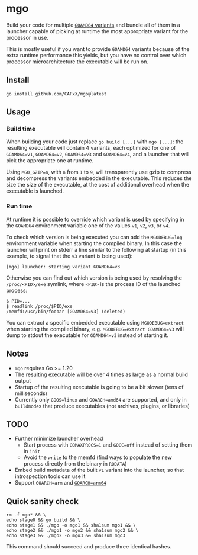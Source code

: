 # mgo

Build your code for multiple [`GOAMD64` variants][1] and bundle all of them in a 
launcher capable of picking at runtime the most appropriate variant for the
processor in use.

This is mostly useful if you want to provide `GOAMD64` variants because of the extra
runtime performance this yields, but you have no control over which processor 
microarchitecture the executable will be run on.

## Install

```
go install github.com/CAFxX/mgo@latest
```

## Usage

### Build time

When building your code just replace `go build [...]` with `mgo [...]`: the resulting
executable will contain 4 variants, each optimized for one of `GOAMD64=v1`, `GOAMD64=v2`,
`GOAMD64=v3` and `GOAMD64=v4`, and a launcher that will pick the appropriate one at
runtime.

Using `MGO_GZIP=n`, with `n` from `1` to `9`, will transparently use gzip to compress and
decompress the variants embedded in the executable. This reduces the size the size of the
executable, at the cost of additional overhead when the executable is launched.

### Run time

At runtime it is possible to override which variant is used by specifying in the
`GOAMD64` environment variable one of the values `v1`, `v2`, `v3`, or `v4`.

To check which version is being executed you can add the `MGODEBUG=log` environment
variable when starting the compiled binary. In this case the launcher will print on
stderr a line similar to the following at startup (in this example, to signal that
the `v3` variant is being used):

```
[mgo] launcher: starting variant GOAMD64=v3
```

Otherwise you can find out which version is being used by resolving the `/proc/<PID>/exe`
symlink, where `<PID>` is the process ID of the launched process:

```
$ PID=...
$ readlink /proc/$PID/exe
/memfd:/usr/bin/foobar [GOAMD64=v3] (deleted)
```

You can extract a specific embedded executable using `MGODEBUG=extract` when starting the
compiled binary, e.g. `MGODEBUG=extract GOAMD64=v3` will dump to stdout the executable for
`GOAMD64=v3` instead of starting it.

## Notes

- `mgo` requires Go >= 1.20
- The resulting executable will be over 4 times as large as a normal build output
- Startup of the resulting executable is going to be a bit slower (tens of milliseconds)
- Currently only `GOOS=linux` and `GOARCH=amd64` are supported, and only in
  `buildmode`s that produce executables (not archives, plugins, or libraries)

## TODO

- Further minimize launcher overhead
  - Start process with `GOMAXPROCS=1` and `GOGC=off` instead of setting them in `init`
  - Avoid the `write` to the memfd (find ways to populate the new process directly from the binary in `RODATA`)
- Embed build metadata of the built `v1` variant into the launcher, so that introspection
  tools can use it
- Support `GOARCH=arm` and [`GOARCH=arm64`](https://github.com/golang/go/issues/60905)

## Quick sanity check

```
rm -f mgo* && \
echo stage0 && go build && \
echo stage1 && ./mgo -o mgo1 && sha1sum mgo1 && \
echo stage2 && ./mgo1 -o mgo2 && sha1sum mgo2 && \
echo stage3 && ./mgo2 -o mgo3 && sha1sum mgo3
```

This command should succeed and produce three identical hashes.



[1]: https://go.dev/wiki/MinimumRequirements#amd64
